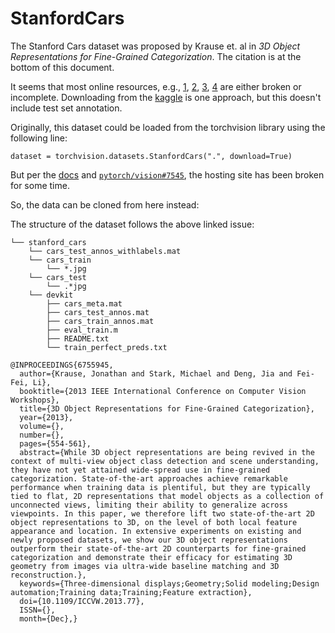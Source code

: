 # StanfordCars

The Stanford Cars dataset was proposed by Krause et. al in *3D Object Representations for Fine-Grained Categorization*. The citation is at the bottom of this document. 

It seems that most online resources, e.g., [1](https://github.com/sigopt/stanford-car-classification), [2](https://github.com/cyizhuo/Stanford-Cars-dataset), [3](https://github.com/nguyentruonglau/stanford-cars), [4](https://github.com/kimx3314/Stanford-Cars-Dataset-Vehicle-Recognition/tree/master) are either broken or incomplete. Downloading from the [kaggle](https://www.kaggle.com/datasets/jessicali9530/stanford-cars-dataset) is one approach, but this doesn't include test set annotation. 

Originally, this dataset could be loaded from the torchvision library using the following line:
```
dataset = torchvision.datasets.StanfordCars(".", download=True)
```

But per the [docs](https://pytorch.org/vision/main/generated/torchvision.datasets.StanfordCars.html) and [`pytorch/vision#7545`](https://github.com/pytorch/vision/issues/7545), the hosting site has been broken for some time.

So, the data can be cloned from here instead:

The structure of the dataset follows the above linked issue:
```
└── stanford_cars
    └── cars_test_annos_withlabels.mat
    └── cars_train
        └── *.jpg
    └── cars_test
        └── .*jpg
    └── devkit
        ├── cars_meta.mat
        ├── cars_test_annos.mat
        ├── cars_train_annos.mat
        ├── eval_train.m
        ├── README.txt
        └── train_perfect_preds.txt
```

```
@INPROCEEDINGS{6755945,
  author={Krause, Jonathan and Stark, Michael and Deng, Jia and Fei-Fei, Li},
  booktitle={2013 IEEE International Conference on Computer Vision Workshops}, 
  title={3D Object Representations for Fine-Grained Categorization}, 
  year={2013},
  volume={},
  number={},
  pages={554-561},
  abstract={While 3D object representations are being revived in the context of multi-view object class detection and scene understanding, they have not yet attained wide-spread use in fine-grained categorization. State-of-the-art approaches achieve remarkable performance when training data is plentiful, but they are typically tied to flat, 2D representations that model objects as a collection of unconnected views, limiting their ability to generalize across viewpoints. In this paper, we therefore lift two state-of-the-art 2D object representations to 3D, on the level of both local feature appearance and location. In extensive experiments on existing and newly proposed datasets, we show our 3D object representations outperform their state-of-the-art 2D counterparts for fine-grained categorization and demonstrate their efficacy for estimating 3D geometry from images via ultra-wide baseline matching and 3D reconstruction.},
  keywords={Three-dimensional displays;Geometry;Solid modeling;Design automation;Training data;Training;Feature extraction},
  doi={10.1109/ICCVW.2013.77},
  ISSN={},
  month={Dec},}
```

